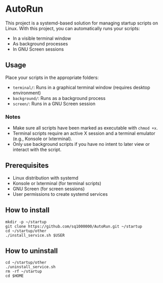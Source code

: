 # AutoRun

This project is a systemd-based solution for managing startup scripts on Linux.
With this project, you can automatically runs your scripts:

- In a visible terminal window
- As background processes
- In GNU Screen sessions

## Usage

Place your scripts in the appropriate folders:

- `terminal/`: Runs in a graphical terminal window (requires desktop environment)
- `background/`: Runs as a background process
- `screen/`: Runs in a GNU Screen session

### Notes

- Make sure all scripts have been marked as executable with `chmod +x`.
- Terminal scripts require an active X session and a terminal emulator (e.g., Konsole or lxterminal).
- Only use background scripts if you have no intent to later view or interact with the script.

## Prerequisites

- Linux distribution with systemd
- Konsole or lxterminal (for terminal scripts)
- GNU Screen (for screen sessions)
- User permissions to create systemd services

## How to install

```
mkdir -p ~/startup
git clone https://github.com/sq1000000/AutoRun.git ~/startup
cd ~/startup/other
./install_service.sh $USER
```

## How to uninstall

```
cd ~/startup/other
./uninstall_service.sh
rm -rf ~/startup
cd $HOME
```
